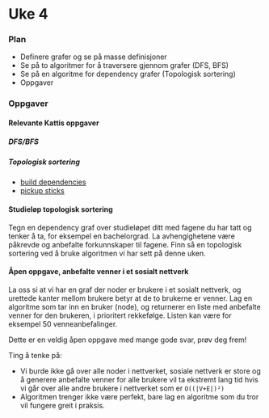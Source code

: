 # Uke 4

### Plan

* Definere grafer og se på masse definisjoner
* Se på to algoritmer for å traversere gjennom grafer (DFS, BFS)
* Se på en algoritme for dependency grafer (Topologisk sortering)
* Oppgaver

### Oppgaver

#### Relevante Kattis oppgaver

##### DFS/BFS

##### Topologisk sortering

* [build dependencies](https://open.kattis.com/problems/builddeps)
* [pickup sticks](https://open.kattis.com/problems/pickupsticks)

#### Studieløp topologisk sortering

Tegn en dependency graf over studieløpet ditt med fagene du har tatt og tenker å ta, for
eksempel en bachelorgrad. La avhengighetene være påkrevde og anbefalte forkunnskaper til
fagene. Finn så en topologisk sortering ved å bruke algoritmen vi har sett på denne uken.

#### Åpen oppgave, anbefalte venner i et sosialt nettverk

La oss si at vi har en graf der noder er brukere i et sosialt nettverk, og urettede kanter
mellom brukere betyr at de to brukerne er venner. Lag en algoritme som tar inn en bruker
(node), og returnerer en liste med anbefalte venner for den brukeren, i prioritert
rekkefølge. Listen kan være for eksempel 50 venneanbefalinger.

Dette er en veldig åpen oppgave med mange gode svar, prøv deg frem!

Ting å tenke på:
* Vi burde ikke gå over alle noder i nettverket, sosiale nettverk er store og å generere
    anbefalte venner for alle brukere vil ta ekstremt lang tid hvis vi går over alle andre
    brukere i nettverket som er `O((|V+E|)²)`
* Algoritmen trenger ikke være perfekt, bare lag en algoritme som du tror vil fungere
    greit i praksis.
